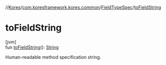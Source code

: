 //[Kores](../../../index.md)/[com.koresframework.kores.common](../index.md)/[FieldTypeSpec](index.md)/[toFieldString](to-field-string.md)

# toFieldString

[jvm]\
fun [toFieldString](to-field-string.md)(): [String](https://kotlinlang.org/api/latest/jvm/stdlib/kotlin/-string/index.html)

Human-readable method specification string.

